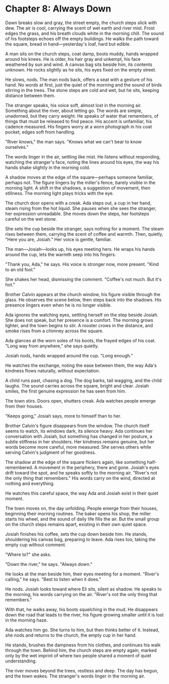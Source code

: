 # Chapter 8: Always Down

Dawn breaks slow and gray, the street empty, the church steps slick with dew. The air is cool, carrying the scent of wet earth and river mist. Frost edges the grass, and his breath clouds white in the morning chill. The sound of his footsteps echoes off the empty buildings. He walks the path toward the square, bread in hand—yesterday's loaf, hard but edible.

A man sits on the church steps, coat damp, boots muddy, hands wrapped around his knees. He is older, his hair gray and unkempt, his face weathered by sun and wind. A canvas bag sits beside him, its contents unknown. He rocks slightly as he sits, his eyes fixed on the empty street.

He slows, nods. The man nods back, offers a seat with a gesture of his hand. No words at first, just the quiet of the morning and the sound of birds stirring in the trees. The stone steps are cold and wet, but he sits, keeping distance between them.

The stranger speaks, his voice soft, almost lost in the morning air. Something about the river, about letting go. The words are simple, unadorned, but they carry weight. He speaks of water that remembers, of things that must be released to find peace. His accent is unfamiliar, his cadence measured. His fingers worry at a worn photograph in his coat pocket, edges soft from handling.

"River knows," the man says. "Knows what we can't bear to know ourselves."

The words linger in the air, settling like mist. He listens without responding, watching the stranger's face, noting the lines around his eyes, the way his hands shake slightly in the morning cold.

A shadow moves at the edge of the square—perhaps someone familiar, perhaps not. The figure lingers by the miller's fence, barely visible in the morning light. A shift in the shadows, a suggestion of movement, then stillness. The morning light plays tricks with the eye.

The church door opens with a creak. Ada steps out, a cup in her hand, steam rising from the hot liquid. She pauses when she sees the stranger, her expression unreadable. She moves down the steps, her footsteps careful on the wet stone.

She sets the cup beside the stranger, says nothing for a moment. The steam rises between them, carrying the scent of coffee and warmth. Then, quietly, "Here you are, Josiah." Her voice is gentle, familiar.

The man—Josiah—looks up, his eyes meeting hers. He wraps his hands around the cup, lets the warmth seep into his fingers.

"Thank you, Ada," he says. His voice is stronger now, more present. "Kind to an old fool."

She shakes her head, dismissing the comment. "Coffee's not much. But it's hot."

Brother Calvin appears at the church window, his figure visible through the glass. He observes the scene below, then steps back into the shadows. His presence lingers even when he is no longer visible.

Ada ignores the watching eyes, settling herself on the step beside Josiah. She does not speak, but her presence is a comfort. The morning grows lighter, and the town begins to stir. A rooster crows in the distance, and smoke rises from a chimney across the square.

Ada glances at the worn soles of his boots, the frayed edges of his coat. "Long way from anywhere," she says quietly.

Josiah nods, hands wrapped around the cup. "Long enough."

He watches the exchange, noting the ease between them, the way Ada's kindness flows naturally, without expectation.

A child runs past, chasing a dog. The dog barks, tail wagging, and the child laughs. The sound carries across the square, bright and clear. Josiah smiles, the first genuine expression he has seen from him.

The town stirs. Doors open, shutters creak. Ada watches people emerge from their houses.

"Keeps going," Josiah says, more to himself than to her.

Brother Calvin's figure disappears from the window. The church itself seems to watch, its windows dark, its silence heavy. Ada continues her conversation with Josiah, but something has changed in her posture, a subtle stiffness in her shoulders. Her kindness remains genuine, but her words become more careful, more measured. She serves others while serving Calvin's judgment of her goodness.

The shadow at the edge of the square flickers again, like something half-remembered. A movement in the periphery, there and gone. Josiah's eyes drift toward the spot, and he speaks softly to the morning air. "River's not the only thing that remembers." His words carry on the wind, directed at nothing and everything.

He watches this careful space, the way Ada and Josiah exist in their quiet moment.

The town moves on, the day unfolding. People emerge from their houses, beginning their morning routines. The baker opens his shop, the miller starts his wheel, and the sound of daily life fills the air. But the small group on the church steps remains apart, existing in their own quiet space.

Josiah finishes his coffee, sets the cup down beside him. He stands, shouldering his canvas bag, preparing to leave. Ada rises too, taking the empty cup without comment.

"Where to?" she asks.

"Down the river," he says. "Always down."

He looks at the man beside him, their eyes meeting for a moment. "River's calling," he says. "Best to listen when it does."

He nods. Josiah looks toward where Eli sits, silent as shadow. He speaks to the morning, his words carrying on the air. "River's not the only thing that remembers."

With that, he walks away, his boots squelching in the mud. He disappears down the road that leads to the river, his figure growing smaller until it is lost in the morning haze.

Ada watches him go. She turns to him, but then thinks better of it. Instead, she nods and returns to the church, the empty cup in her hand.

He stands, brushes the dampness from his clothes, and continues his walk through the town. Behind him, the church steps are empty again, marked only by the wet imprint of where two people shared a moment of quiet understanding.

The river moves beyond the trees, restless and deep. The day has begun, and the town wakes. The stranger's words linger in the morning air. 